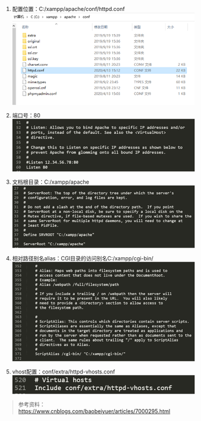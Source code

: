 1. 配置位置：C:/xampp/apache/conf/httpd.conf  
![image](https://github.com/shawn2529/DatebasePrinciple/blob/master/服务器程序配置文件调研结果/配置位置.PNG)

2. 端口号：80  
![image](https://github.com/shawn2529/DatebasePrinciple/blob/master/服务器程序配置文件调研结果/端口号.PNG)

3. 文档根目录：C:/xampp/apache  
![image](https://github.com/shawn2529/DatebasePrinciple/blob/master/服务器程序配置文件调研结果/文档根目录.PNG)

4. 相对路径别名alias：CGI目录的访问别名C:/xampp/cgi-bin/  
![image](https://github.com/shawn2529/DatebasePrinciple/blob/master/服务器程序配置文件调研结果/相对路径别名alias.PNG)

5. vhost配置：conf/extra/httpd-vhosts.conf  
![image](https://github.com/shawn2529/DatebasePrinciple/blob/master/服务器程序配置文件调研结果/vhost配置.PNG)

>参考资料：  
https://www.cnblogs.com/baobeiyuer/articles/7000295.html
